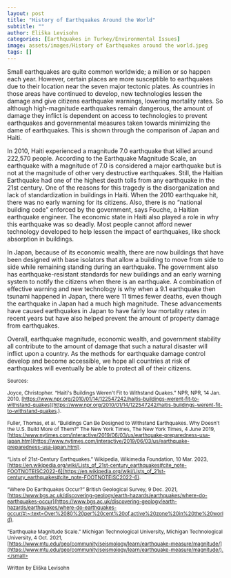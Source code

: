 ```yaml
---
layout: post
title: "History of Earthquakes Around the World"
subtitle: ""
author: Eliška Levisohn
categories: [Earthquakes in Turkey/Environmental Issues]
image: assets/images/History of Earthquakes around the world.jpeg
tags: []
---
```


Small earthquakes are quite common worldwide; a million or so happen each year. However, certain places are more susceptible to earthquakes due to their location near the seven major tectonic plates. As countries in those areas have continued to develop, new technologies lessen the damage and give citizens earthquake warnings, lowering mortality rates. So although high-magnitude earthquakes remain dangerous, the amount of damage they inflict is dependent on access to technologies to prevent earthquakes and governmental measures taken towards minimizing the dame of earthquakes. This is shown through the comparison of Japan and Haiti.

In 2010, Haiti experienced a magnitude 7.0 earthquake that killed around 222,570 people. According to the Earthquake Magnitude Scale, an earthquake with a magnitude of 7.0 is considered a major earthquake but is not at the magnitude of other very destructive earthquakes. Still, the Haitian Earthquake had one of the highest death tolls from any earthquake in the 21st century. One of the reasons for this tragedy is the disorganization and lack of standardization in buildings in Haiti. When the 2010 earthquake hit, there was no early warning for its citizens. Also, there is no “national building code” enforced by the government, says Fouche, a Haitian earthquake engineer. The economic state in Haiti also played a role in why this earthquake was so deadly. Most people cannot afford newer technology developed to help lessen the impact of earthquakes, like shock absorption in buildings.

In Japan, because of its economic wealth, there are now buildings that have been designed with base isolators that allow a building to move from side to side while remaining standing during an earthquake. The government also has earthquake-resistant standards for new buildings and an early warning system to notify the citizens when there is an earthquake. A combination of effective warning and new technology is why when a 9.1 earthquake then tsunami happened in Japan, there were 11 times fewer deaths, even though the earthquake in Japan had a much high magnitude. These advancements have caused earthquakes in Japan to have fairly low mortality rates in recent years but have also helped prevent the amount of property damage from earthquakes.

Overall, earthquake magnitude, economic wealth, and government stability all contribute to the amount of damage that such a natural disaster will inflict upon a country. As the methods for earthquake damage control develop and become accessible, we hope all countries at risk of earthquakes will eventually be able to protect all of their citizens.

<small> Sources: </small>

<small>Joyce, Christopher. “Haiti's Buildings Weren't Fit to Withstand Quakes.” NPR, NPR, 14 Jan. 2010, [https://www.npr.org/2010/01/14/122547242/haitis-buildings-werent-fit-to-withstand-quakes](https://www.npr.org/2010/01/14/122547242/haitis-buildings-werent-fit-to-withstand-quakes.). </small>

<small>Fuller, Thomas, et al. “Buildings Can Be Designed to Withstand Earthquakes. Why Doesn't the U.S. Build More of Them?” The New York Times, The New York Times, 4 June 2019, [https://www.nytimes.com/interactive/2019/06/03/us/earthquake-preparedness-usa-japan.htm](https://www.nytimes.com/interactive/2019/06/03/us/earthquake-preparedness-usa-japan.html). </small>

<small>“Lists of 21st-Century Earthquakes.” Wikipedia, Wikimedia Foundation, 10 Mar. 2023, [https://en.wikipedia.org/wiki/Lists_of_21st-century_earthquakes#cite_note-FOOTNOTEISC2022-6](https://en.wikipedia.org/wiki/Lists_of_21st-century_earthquakes#cite_note-FOOTNOTEISC2022-6). </small>

<small>“Where Do Earthquakes Occur?” British Geological Survey, 9 Dec. 2021, [https://www.bgs.ac.uk/discovering-geology/earth-hazards/earthquakes/where-do-earthquakes-occur](https://www.bgs.ac.uk/discovering-geology/earth-hazards/earthquakes/where-do-earthquakes-occur/#:~:text=Over%2080%20per%20cent%20of,active%20zone%20in%20the%20world). </small>

<small>“Earthquake Magnitude Scale.” Michigan Technological University, Michigan Technological University, 4 Oct. 2021, [https://www.mtu.edu/geo/community/seismology/learn/earthquake-measure/magnitude/](https://www.mtu.edu/geo/community/seismology/learn/earthquake-measure/magnitude/).</small>

Written by Eliška Levisohn
